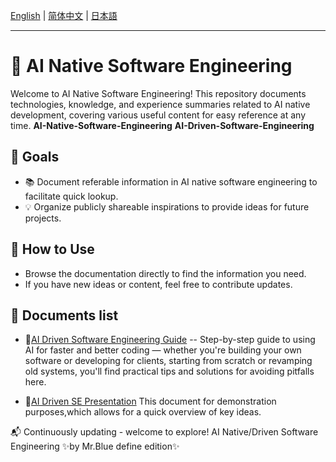 [English](README.md) | [简体中文](README.zh-CN.md) | [日本語](README.ja.md)

---

# 📌 AI Native Software Engineering

Welcome to AI Native Software Engineering! 
This repository documents technologies, knowledge, and experience summaries related to AI native development, covering various useful content for easy reference at any time.
**AI-Native-Software-Engineering**
**AI-Driven-Software-Engineering**
## 📖 Goals

- 📚 Document referable information in AI native software engineering to facilitate quick lookup.
- 💡 Organize publicly shareable inspirations to provide ideas for future projects.


## 🚀 How to Use

- Browse the documentation directly to find the information you need.
- If you have new ideas or content, feel free to contribute updates.

## 🔗 Documents list

- 📄[AI Driven Software Engineering Guide](documents/AI-Driven-SE.md) -- Step-by-step guide to using AI for faster and better coding — whether you're building your own software or developing for clients, starting from scratch or revamping old systems, you'll find practical tips and solutions for avoiding pitfalls here.

- 📄[AI Driven SE Presentation](documents/AI驱动软件工程_开启高效开发新范式v1.0.pdf)  This document for demonstration purposes,which allows for a quick overview of key ideas.

📬 Continuously updating - welcome to explore! AI Native/Driven Software Engineering ✨by Mr.Blue define edition✨




